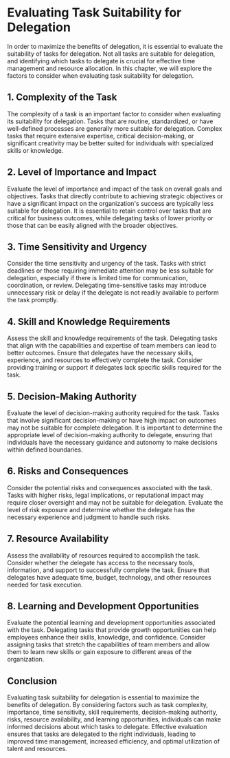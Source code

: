 Evaluating Task Suitability for Delegation
=====================================================

In order to maximize the benefits of delegation, it is essential to evaluate the suitability of tasks for delegation. Not all tasks are suitable for delegation, and identifying which tasks to delegate is crucial for effective time management and resource allocation. In this chapter, we will explore the factors to consider when evaluating task suitability for delegation.

**1. Complexity of the Task**
-----------------------------

The complexity of a task is an important factor to consider when evaluating its suitability for delegation. Tasks that are routine, standardized, or have well-defined processes are generally more suitable for delegation. Complex tasks that require extensive expertise, critical decision-making, or significant creativity may be better suited for individuals with specialized skills or knowledge.

**2. Level of Importance and Impact**
-------------------------------------

Evaluate the level of importance and impact of the task on overall goals and objectives. Tasks that directly contribute to achieving strategic objectives or have a significant impact on the organization's success are typically less suitable for delegation. It is essential to retain control over tasks that are critical for business outcomes, while delegating tasks of lower priority or those that can be easily aligned with the broader objectives.

**3. Time Sensitivity and Urgency**
-----------------------------------

Consider the time sensitivity and urgency of the task. Tasks with strict deadlines or those requiring immediate attention may be less suitable for delegation, especially if there is limited time for communication, coordination, or review. Delegating time-sensitive tasks may introduce unnecessary risk or delay if the delegate is not readily available to perform the task promptly.

**4. Skill and Knowledge Requirements**
---------------------------------------

Assess the skill and knowledge requirements of the task. Delegating tasks that align with the capabilities and expertise of team members can lead to better outcomes. Ensure that delegates have the necessary skills, experience, and resources to effectively complete the task. Consider providing training or support if delegates lack specific skills required for the task.

**5. Decision-Making Authority**
--------------------------------

Evaluate the level of decision-making authority required for the task. Tasks that involve significant decision-making or have high impact on outcomes may not be suitable for complete delegation. It is important to determine the appropriate level of decision-making authority to delegate, ensuring that individuals have the necessary guidance and autonomy to make decisions within defined boundaries.

**6. Risks and Consequences**
-----------------------------

Consider the potential risks and consequences associated with the task. Tasks with higher risks, legal implications, or reputational impact may require closer oversight and may not be suitable for delegation. Evaluate the level of risk exposure and determine whether the delegate has the necessary experience and judgment to handle such risks.

**7. Resource Availability**
----------------------------

Assess the availability of resources required to accomplish the task. Consider whether the delegate has access to the necessary tools, information, and support to successfully complete the task. Ensure that delegates have adequate time, budget, technology, and other resources needed for task execution.

**8. Learning and Development Opportunities**
---------------------------------------------

Evaluate the potential learning and development opportunities associated with the task. Delegating tasks that provide growth opportunities can help employees enhance their skills, knowledge, and confidence. Consider assigning tasks that stretch the capabilities of team members and allow them to learn new skills or gain exposure to different areas of the organization.

**Conclusion**
--------------

Evaluating task suitability for delegation is essential to maximize the benefits of delegation. By considering factors such as task complexity, importance, time sensitivity, skill requirements, decision-making authority, risks, resource availability, and learning opportunities, individuals can make informed decisions about which tasks to delegate. Effective evaluation ensures that tasks are delegated to the right individuals, leading to improved time management, increased efficiency, and optimal utilization of talent and resources.
